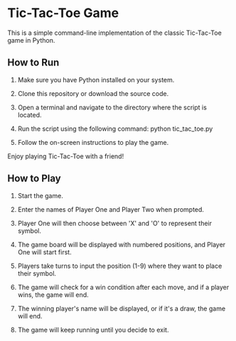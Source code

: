 # Tic-Tac-Toe Game

This is a simple command-line implementation of the classic Tic-Tac-Toe game in Python.

## How to Run

1. Make sure you have Python installed on your system.

2. Clone this repository or download the source code.

3. Open a terminal and navigate to the directory where the script is located.

4. Run the script using the following command: python tic_tac_toe.py

5. Follow the on-screen instructions to play the game.

Enjoy playing Tic-Tac-Toe with a friend!

## How to Play

1. Start the game.

2. Enter the names of Player One and Player Two when prompted.

3. Player One will then choose between 'X' and 'O' to represent their symbol.

4. The game board will be displayed with numbered positions, and Player One will start first.

5. Players take turns to input the position (1-9) where they want to place their symbol.

6. The game will check for a win condition after each move, and if a player wins, the game will end.

7. The winning player's name will be displayed, or if it's a draw, the game will end.

8. The game will keep running until you decide to exit.



